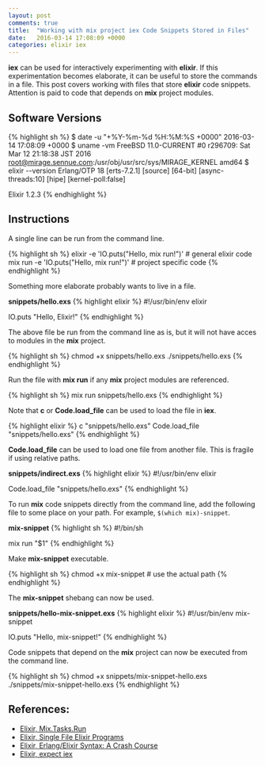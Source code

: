 ```yaml
---
layout: post
comments: true
title:  "Working with mix project iex Code Snippets Stored in Files"
date:   2016-03-14 17:08:09 +0000
categories: elixir iex
---
```

**iex** can be used for interactively experimenting with **elixir**.
If this experimentation becomes elaborate, it can be useful to store the commands in a file.
This post covers working with files that store **elixir** code snippets.
Attention is paid to code that depends on **mix** project modules.

## Software Versions

{% highlight sh %}
$ date -u "+%Y-%m-%d %H:%M:%S +0000"
2016-03-14 17:08:09 +0000
$ uname -vm
FreeBSD 11.0-CURRENT #0 r296709: Sat Mar 12 21:18:38 JST 2016     root@mirage.sennue.com:/usr/obj/usr/src/sys/MIRAGE_KERNEL  amd64
$ elixir --version
Erlang/OTP 18 [erts-7.2.1] [source] [64-bit] [async-threads:10] [hipe] [kernel-poll:false]

Elixir 1.2.3
{% endhighlight %}

## Instructions

A single line can be run from the command line.

{% highlight sh %}
elixir -e 'IO.puts("Hello, mix run!")' # general elixir code
mix run -e 'IO.puts("Hello, mix run!")' # project specific code
{% endhighlight %}

Something more elaborate probably wants to live in a file.

**snippets/hello.exs**
{% highlight elixir %}
#!/usr/bin/env elixir

IO.puts "Hello, Elixir!"
{% endhighlight %}

The above file be run from the command line as is, but it will
not have acces to modules in the **mix** project.

{% highlight sh %}
chmod +x snippets/hello.exs
./snippets/hello.exs
{% endhighlight %}

Run the file with **mix run** if any **mix** project modules are referenced.

{% highlight sh %}
mix run snippets/hello.exs
{% endhighlight %}

Note that **c** or **Code.load_file** can be used to load the file in **iex**.

{% highlight elixir %}
c "snippets/hello.exs"
Code.load_file "snippets/hello.exs"
{% endhighlight %}

**Code.load_file** can be used to load one file from another file.
This is fragile if using relative paths.

**snippets/indirect.exs**
{% highlight elixir %}
#!/usr/bin/env elixir

Code.load_file "snippets/hello.exs"
{% endhighlight %}

To run **mix** code snippets directly from the command line,
add the following file to some place on your path.
For example, `$(which mix)-snippet`.

**mix-snippet**
{% highlight sh %}
#!/bin/sh

mix run "$1"
{% endhighlight %}

Make **mix-snippet** executable.

{% highlight sh %}
chmod +x mix-snippet # use the actual path
{% endhighlight %}

The **mix-snippet** shebang can now be used.

**snippets/hello-mix-snippet.exs**
{% highlight elixir %}
#!/usr/bin/env mix-snippet

IO.puts "Hello, mix-snippet!"
{% endhighlight %}

Code snippets that depend on the **mix** project can now
be executed from the command line.

{% highlight sh %}
chmod +x snippets/mix-snippet-hello.exs
./snippets/mix-snippet-hello.exs
{% endhighlight %}

## References:
- [Elixir, Mix.Tasks.Run][elixir-mix-run]
- [Elixir, Single File Elixir Programs][elixir-single]
- [Elixir, Erlang/Elixir Syntax: A Crash Course][elixir-crash]
- [Elixir, expect iex][elixir-expect]

[elixir-mix-run]: http://elixir-lang.org/docs/stable/mix/Mix.Tasks.Run.html
[elixir-single]: https://sgeos.github.io/elixir/erlang/2016/01/08/single-file-elixir-programs.html
[elixir-crash]: http://elixir-lang.org/crash-course.html
[elixir-expect]: https://bitbucket.org/vincit/mebe/src/b33c48c8db76ae4943a5ae193eb13eeaa7fa4311/refresh.exp?fileviewer=file-view-default


